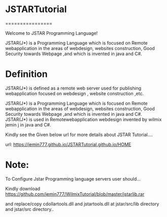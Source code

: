 # JSTARTutorial
================

Welcome to JSTAR Programming Language!

JSTAR(J*) is a Programming Language which is focused on Remote webapplication in the areas of webdesign, websites construction,
 Good Security towards Webpage ,and which is invented in java and C#.

Definition
===========

 JSTAR(J*) is defined as a remote web server used for publishing webapplication focused on webdesign , website construction ,etc. 
 
 JSTAR(J*) is a Programming Language which is focused on Remote webapplication in the areas of webdesign, websites construction,
 Good Security towards Webpage ,and which is invented in java and C#.
 JSTAR(J*) is used in Remotewebapplication webdesign invented by wilmix jemin j in java and C#.


Kindly  see   the  Given below   url  for   more  details   about  JSTAR Tutorial....

url: https://jemin777.github.io/JSTARTutorial.github.io/HOME


Note:
======

To  Configure   Jstar   Programming   language  servers  user  should... 

Kindly  download   https://github.com/jemin777/WilmixTutorial/blob/master/jstarlib.rar

and   replace/copy     cdollartools.dll  and  jstartools.dll   at  jstar/src/lib  directory   and  jstar/src  directory..
